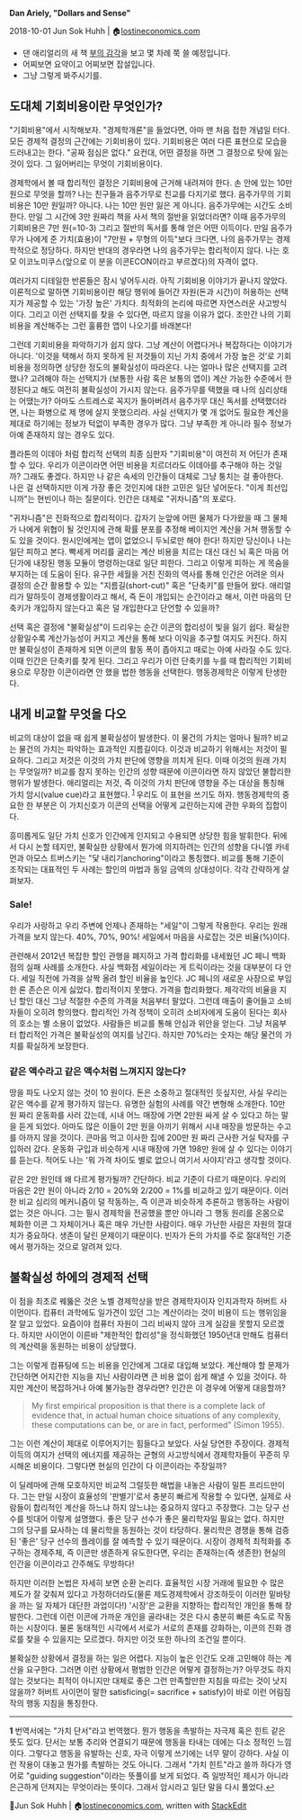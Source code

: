 **Dan Ariely, &quot;Dollars and Sense&quot;**

2018-10-01
Jun Sok Huhh | :house:[lostineconomics.com](http://lostineconomics.com)


* 댄 애리얼리의 새 책 [부의 감각](http://www.aladin.co.kr/shop/wproduct.aspx?ItemId=153434095)을 보고 몇 차례 쭉 쓸 예정입니다.  
* 어찌보면 요약이고 어찌보면 잡설입니다. 
* 그냥 그렇게 봐주시기를. 

</ins>

## 도대체 기회비용이란 무엇인가? 

"기회비용"에서 시작해보자. "경제학개론"을 들었다면, 아마 맨 처음 접한 개념일 터다. 모든 경제적 결정의 근간에는 기회비용이 있다. 기회비용은 여러 다른 표현으로 모습을 드러내고는 한다. "공짜 점심은 없다." 요컨대, 어떤 결정을 하면 그 결정으로 탓에 잃는 것이 있다. 그 잃어버리는 무엇이 기회비용이다.  

경제학에서 볼 때 합리적인 결정은 기회비용에 근거해 내려져야 한다. 손 안에 있는 10만 원으로 무엇을 할까? 나는 친구들과 음주가무로 친교를 다지기로 했다. 음주가무의 기회비용은 10만 원일까? 아니다. 나는 10만 원만 잃은 게 아니다. 음주가무에는 시간도 소비한다. 만일 그 시간에 3만 원짜리 책을 사서 책의 절반을 읽었더라면? 이때 음주가무의 기회비용은 7만 원(=10-3)  그리고 절반의 독서를 통해 얻은 어떤 이득이다. 만일 음주가무가 나에게 준 가치(효용)이 "7만원 + 무형의 이득"보다 크다면, 나의 음주가무는 경제학적으로 정당하다. 하지만 반대의 경우라면 나의 음주가무는 합리적이지 않다. 나는 호모 이코노미쿠스(앞으로 이 분을 이콘ECON이라고 부르겠다)의 자격이 없다. 

여러가지 디테일한 반론들은 잠시 넣어두시라. 아직 기회비용 이야기가 끝나지 않았다. 이론적으로 말하면 기회비용이란 해당 행위에 들어간 자원(돈과 시간)이 허용하는 선택지가 제공할 수 있는 '가장 높은' 가치다. 최적화의 논리에 따르면 자연스러운 사고방식이다. 그리고 이런 선택지를 찾을 수 있다면, 따르지 않을 이유가 없다. 조만간 나의 기회비용을 계산해주는 그런 훌륭한 앱이 나오기를 바래본다! 

그런데 기회비용을 파악하기가 쉽지 않다. 그냥 계산이 어렵다거나 복잡하다는 이야기가 아니다. '이것을 택해서 하지 못하게 된 저것들이 지닌 가치 중에서 가장 높은 것'로 기회비용을 정의하면 상당한 정도의 불확실성이 따라온다. 나는 얼마나 많은 선택지를 고려했나? 고려해야 하는 선택지가 (보통한 사람 혹은 보통의 앱이) 계산 가능한 수준에서 한정된다고 해도 여전히 불확실성이 가시지 않는다. 음주가무를 택했을 때 나의 심리상태는 어땠는가? 아마도 스트레스로 꼭지가 돌아버려서 음주가무 대신 독서를 선택했더라면, 나는 화병으로 제 명에 살지 못했으리라. 사실 선택지가 몇 개 없어도 필요한 계산을 제대로 하기에는 정보가 턱없이 부족한 경우가 많다. 그냥 부족한 게 아니라 필수 정보가 아예 존재하지 않는 경우도 있다. 

플라톤의 이데아 처럼 합리적 선택의 최종 심판자 "기회비용"이 여전히 저 어딘가 존재할 수 있다. 우리가 이콘이라면 어떤 비용을 치르더라도 이데아를 추구해야 하는 것일까? 그래도 좋겠다. 하지만 나 같은 속세의 인간들이 대체로 그냥 퉁치는 걸 좋아한다. 나은 걸 선택하지만 이게 가장 좋은 것인지에 대한 고민은 일단 넣어둔다. "이게 최선입니까"는 현빈이나 하는 질문이다. 인간은 대체로 "귀차니즘"의 포로다. 

"귀차니즘"은 진화적으로 합리적이다. 갑자기 눈앞에 어떤 물체가 다가왔을 때 그 물체가 나에게 위협이 될 것인지에 관해 확률 분포를 추정해 베이지언 계산을 거쳐 행동할 수도 있을 것이다. 원시인에게는 앱이 없었으니 두뇌로만 해야 한다! 하지만 당신이나 나는 일단 피하고 본다. 빡세게 머리를 굴리는 계산 비용을 치르는 대신 대신 뇌 혹은 마음 어딘가에 내장된 행동 모듈이 명령하는대로 일단 피한다. 그리고 이렇게 피하는 게 목숨을 부지하는 데 도움이 된다. 유구한 세월을 거친 진화의 역사를 통해 인간은 어려운 의사 결정의 순간 활용할 수 있는 "지름길(short-cut)" 혹은 "단축키"를 만들어 왔다. 애리얼리가 말하듯이 경제생활이라고 해서, 즉 돈이 개입되는 순간이라고 해서, 이런 마음의 단축키가 개입하지 않는다고 혹은 덜 개입한다고 단언할 수 있을까? 

선택 혹은 결정에 "불확실성"이 드리우는 순간 이콘의 합리성이 빛을 잃기 쉽다. 확실한 상황일수록 계산가능성이 커지고 계산을 통해 보다 이익을 추구할 여지도 커진다. 하지만 불확실성이 존재하게 되면 이콘의 활동 폭이 좁아지고 때로는 아예 사라질 수도 있다. 이때 인간은 단축키를 찾게 된다. 그리고 우리가 이런 단축키를 누를 때 합리적인 기회비용으로 무장한 이콘이라면 안 했을 법한 행동을 선택한다. 행동경제학은 이렇게 탄생한다. 

## 내게 비교할 무엇을 다오  

비교의 대상이 없을 때 쉽게 불확실성이 발생한다. 이 물건의 가치는 얼마나 될까? 비교는 물건의 가치는 파악하는 효과적인 지름길이다. 이것과 비교하기 위해서는 저것이 필요하다. 그리고 저것은 이것의 가치 판단에 영향을 끼치게 된다. 이때 이것의 원래 가치는 무엇일까? 비교를 참지 못하는 인간의 성향 때문에 이콘이라면 하지 않았던 불합리한 행위가 발생한다. 애리얼리는 저것, 즉 이것의 가치 판단에 영향을 주는 대상을 통칭해 가치 암시(value cue)라고 표현했다.<sup id="a1"> [1](#f1) </sup> 우리도 이 표현을 쓰기도 하자. 행동경제학의 중요한 한 부분은 이 가치신호가 이콘의 선택을 어떻게 교란하는지에 관한 우화의 집합이다. 

흥미롭게도 일단 가치 신호가 인간에게 인지되고 수용되면 상당한 힘을 발휘한다. 뒤에서 다시 논할 테지만, 불확실한 상황에서 뭔가에 의지하려는 인간의 성향을 다니엘 카네먼과 아모스 트버스키는 "닻 내리기anchoring"이라고 통칭했다. 비교를 통해 기준이 조작되는 대표적인 두 사례는 할인의 마법과 동일 금액의 상대성이다. 각각 간략하게 살펴보자. 

### Sale! 

 우리가 사랑하고 우리 주변에 언제나 존재하는 "세일"이 그렇게 작용한다. 우리는 원래 가격을 보지 않는다. 40%, 70%, 90%! 세일에서 마음을 사로잡는 것은 비율(%)이다. 

관련해서 2012년 복잡한 할인 관행을 폐지하고 가격 합리화를 내세웠던 JC 페니 백화점의 실패 사례를 소개한다. 사실 백화점 세일이라는 게 트릭이라는 것을 대부분이 다 안다. 세일 직전에 가격을 살짝 올려 할인 비율을 높인다. JC  페니의 새로운 사장으로 부임한 론 존슨은 이게 싫었다. 합리적이지 못했다. 가격을 합리화했다. 제각각의 비율을 지닌 할인 대신 그냥 적절한 수준의 가격을 처음부터 팔았다. 그런데 매출이 줄어들고 소비자들이 오히려 항의했다. 합리적인 가격 정책이 오히려 소비자에게 도움이 된다는 회사의 호소는 별 소용이 없었다. 사람들은 비교를 통해 안심과 위안을 얻는다. 그냥 처음부터 합리적인 가격은 불확실성의 여지를 남긴다. 하지만 70%라는 숫자는 해당 물건의 가치를 확실하게 보장한다. 

### 같은 액수라고 같은 액수처럼 느껴지지 않는다?

땅을 파도 나오지 않는 것이 10 원이다. 돈은 소중하고 절대적인 듯싶지만, 사실 우리는 같은 액수를 같게 평가하지 않는다. 유명한 실험의 사례를 약간 변형해 소개한다. 10만 원 짜리 운동화를 사러 갔는데,  시내 어느 매장에 가면 2만원 싸게 살 수 있다고 하는 말을 듣게 되었다. 아마도 많은 이들이 2만 원을 아끼기 위해서 시내 매장을 방문하는 수고를 아까지 않을 것이다. 큰마음 먹고 이사한 집에 200만 원 짜리 근사한 거실 탁자를 구입하러 갔다. 운동화 구입과 비슷하게 시내 매장에 가면 198만 원에 살 수 있다는 이야기를 듣는다. 적어도 나는 '뭐 가격 차이도 별로 없으니 여기서 사야지'라고 생각할 것이다. 

같은 2만 원인데 왜 다르게 평가될까? 간단하다. 비교 기준이 다르기 때문이다. 우리의 마음은 2만 원이 아니라 2/10 = 20%와 2/200 = 1%를 비교하고 있기 때문이다. 이러한 비교 심리의 메커니즘이 덜 작동하는, 즉 이콘과 비슷하게 추론하고 행동하는 사람이 없는 것은 아니다. 그는 필시 경제학을 전공했을 뿐만 아니라 그 행동 원리를 온몸으로 체화한 이콘 그 자체이거나 혹은 매우 가난한 사람이다. 매우 가난한 사람은 자원의 절대치가 중요하다. 생존이 달린 문제이기 때문이다. 빈자가 돈의 가치를 주로 절대적인 기준에서 평가하는 것으로 알려져 있다. 

## 불확실성 하에의 경제적 선택 

이 점을 최초로 꿰뚫은 것은 노벨 경제학상을 받은 경제학자이자 인지과학자 허버트 사이먼이다. 컴퓨터 과학에도 일가견이 있던 그는 계산이라는 것이 비용이 드는 행위임을 잘 알고 있었다. 요즘이야 컴퓨터 자원이 그리 비싸지 않아 크게 실감을 못할지 모르겠다. 하지만 사이먼이 이른바 "제한적인 합리성"을 정식화했던 1950년대 만해도 컴퓨터의 계산력을 동원하는 비용이 상당했다. 

그는 이렇게 컴퓨팅에 드는 비용을 인간에게 그대로 대입해 보았다. 계산해야 할 문제가 간단하면 어지간한 지능을 지닌 사람이라면 큰 비용 없이 쉽게 해낼 수 있을 것이다. 하지만 계산이 복잡하거나 아예 불가능한 경우라면? 인간은 이 경우에 어떻게 대응할까? 

> My first empirical proposition is that there is a complete lack of evidence that, in actual human choice situations of any complexity, these computations can be, or are in fact, performed” (Simon 1955).

그는 이런 계산이 제대로 이루어지기는 힘들다고 보았다. 사실 당연한 주장이다. 경제적 이득의 여지가 선택의 에너지를 제공하는 균형의 사고방식에서 경제학자들이 꾸준히 무시해온 비용이다. 그렇다면 현실의 인간이 다 이콘이라는 주장일까? 

이 딜레마에 관해 모호하지만 비교적 그럴듯한 해법을 내놓은 사람이 밀튼 프리드만이다. 그는 만일 시장이 효율성의 '판별기'로서 충분히 빠르게 작용할 수 있다면, 실제로 사람들이 합리적인 계산을 하느냐 하지 않느냐는 중요하지 않다고 주장했다. 그는 당구 선수를 빗대어 이렇게 설명했다. 좋은 당구 선수가 좋은 물리학자일 필요는 없다. 하지만 그의 당구를 묘사하는 데 물리학을 동원하는 것이 타당하다. 물리학은 경쟁을 통해 검증된 '좋은' 당구 선수의 플레이를 잘 예측할 수 있기 때문이다. 시장이 경제적 최적화를 추구하는 경제주체, 즉 이콘만 생존하게 유도한다면, 우리는 존재하는(즉 생존한) 현실의 인간을 이콘이라고 간주해도 무방하다! 

하지만 이러한 논법은 자세히 보면 순환 논리다. 효율적인 시장 거래에 필요한 수 많은 제도가 잘 갖춰져 있다고 가정하더라도(물론 제도경제학에서 강조하듯이 이러한 밑바탕을 까는 일 자체가 대단한 과업이다!) '시장'은 교환을 지향하는 합리적인 개인을 통해 창발한다. 그런데 이런 이콘에 가까운 개인을 골라내는 것은 다시 충분히 빠른 속도로 작동하는 시장이다. 물론 동태적인 시각에서 서로가 서로의 존재를 강화하는, 이콘의 진화 경로를 찾을 수 있을지는 모르겠다. 하지만 이것 또한 하나의 조건일 뿐이다. 

불확실한 상황에서 결정을 하는 일은 어렵다. 지능이 높은 인간도 오래 고민해야 하는 계산을 요구한다. 그러면 이런 상황에서 평범한 인간은 어떻게 결정하는가? 아무것도 하지 않는 것보다는 최적이 아니지만 대체로 좋은 그런 만족할만한 지침을 따르는 것이 낫지 않을까? 허버트 사이먼이 말한 satisficing(= sacrifice + satisfy)이 바로 이런 어림짐작의 행동 지침을 통칭한다.

---

<b id="f1">1</b> 번역서에는 "가치 단서"라고 번역했다. 뭔가 행동을 촉발하는 자극제 혹은 힌트 같은 뜻도 있다. 단서는 보통 추리와 연결되기 때문에 행동을 타내는 데에는 다소 정적인 느낌이다. 그렇다고 행동을 유발하는 신호, 자극 이렇게 쓰기에는 너무 말이 강하다. 사실 이런 작용이 대놓고 뭔가를 촉발하는 것도 아니다. 그래서 "가치 힌트"라고 쓸까 하다가 영어로 "guiding  suggestion"이라는 뜻풀이를 보게 되었다. 즉 일방적인 제시가 아니라 은근하게 던져지는 무엇이라는 뜻이다. 그래서 암시라고 일단 말을 다시 풀었다.[↩](#a1) 

:feet:Jun Sok Huhh | :house:[lostineconomics.com](http://lostineconomics.com), written with [StackEdit](https://stackedit.io/)

<!--stackedit_data:
eyJoaXN0b3J5IjpbLTI3NTEyMDgwOSwxMzU2ODQ1ODcyLDMxMD
I5MjIwOCwxMzU2ODQ1ODcyLDMxMDI5MjIwOCwxMzU2ODQ1ODcy
XX0=
-->